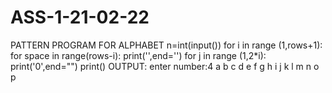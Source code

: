 # ASS-1-21-02-22
PATTERN PROGRAM FOR ALPHABET
n=int(input())
for i in range (1,rows+1):
    for space in range(rows-i):
        print('',end='')
    for j in range (1,2*i):
    print('0',end="")
    print()
    OUTPUT:
    enter number:4
    a b c d
    e f g h
    i j k l
    m n o p
